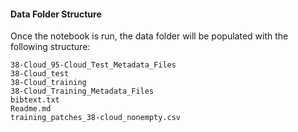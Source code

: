 #### Data Folder Structure
Once the notebook is run, the data folder will be populated with the following structure:
```
38-Cloud_95-Cloud_Test_Metadata_Files
38-Cloud_test
38-Cloud_training
38-Cloud_Training_Metadata_Files
bibtext.txt
Readme.md
training_patches_38-cloud_nonempty.csv
```

